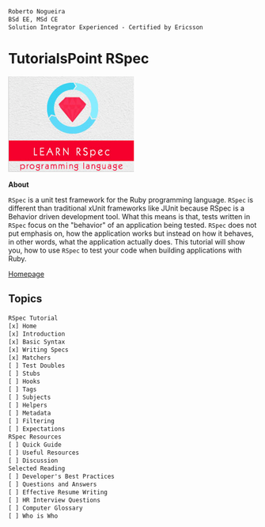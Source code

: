 ```
Roberto Nogueira  
BSd EE, MSd CE
Solution Integrator Experienced - Certified by Ericsson
```
# TutorialsPoint RSpec

![tutorialspoint image](images/tutorialspoint.png)

**About**

`RSpec` is a unit test framework for the Ruby programming language. `RSpec` is different than traditional xUnit frameworks like JUnit because RSpec is a Behavior driven development tool. What this means is that, tests written in `RSpec` focus on the "behavior" of an application being tested. `RSpec` does not put emphasis on, how the application works but instead on how it behaves, in other words, what the application actually does. This tutorial will show you, how to use `RSpec` to test your code when building applications with Ruby.

[Homepage](https://www.tutorialspoint.com/rspec/index.htm)

## Topics
```
RSpec Tutorial
[x] Home
[x] Introduction
[x] Basic Syntax
[x] Writing Specs
[x] Matchers
[ ] Test Doubles
[ ] Stubs
[ ] Hooks
[ ] Tags
[ ] Subjects
[ ] Helpers
[ ] Metadata
[ ] Filtering
[ ] Expectations
RSpec Resources
[ ] Quick Guide
[ ] Useful Resources
[ ] Discussion
Selected Reading
[ ] Developer's Best Practices
[ ] Questions and Answers
[ ] Effective Resume Writing
[ ] HR Interview Questions
[ ] Computer Glossary
[ ] Who is Who
```
